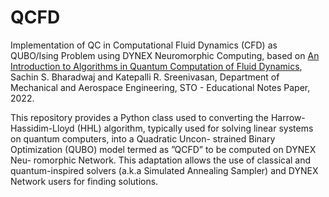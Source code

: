 # QCFD
Implementation of QC in Computational Fluid Dynamics (CFD) as QUBO/Ising Problem using DYNEX Neuromorphic Computing, based on [An Introduction to Algorithms in Quantum Computation of Fluid Dynamics](https://www.sto.nato.int/publications/STO%20Educational%20Notes/STO-EN-AVT-377/EN-AVT-377-01.pdf), Sachin S. Bharadwaj and Katepalli R. Sreenivasan, Department of Mechanical and Aerospace Engineering, STO - Educational Notes Paper, 2022.

This repository provides a Python class used to converting the Harrow-Hassidim-Lloyd (HHL) algorithm, typically used for solving linear systems on quantum computers, into a Quadratic Uncon- strained Binary Optimization (QUBO) model termed as ”QCFD” to be computed on DYNEX Neu- romorphic Network. This adaptation allows the use of classical and quantum-inspired solvers (a.k.a Simulated Annealing Sampler) and DYNEX Network users for finding solutions.


